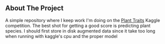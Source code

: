 
<!-- PlantTraits competition -->
## About The Project

A simple repository where I keep work I'm doing on the [Plant Traits](https://www.kaggle.com/competitions/planttraits2024) Kaggle competition. The best shot for getting a good score is predicting plant species. I should first store in disk augmented data since it take too long when running with kaggle's cpu and the proper model   
